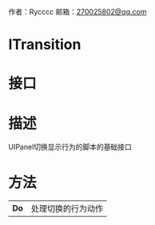 作者：Rycccc     邮箱：270025802@qq.com

# ITransition

# 接口

# 描述

UIPanel切换显示行为的脚本的基础接口

# **方法**

|        |                    |
| ------ | ------------------ |
| **Do** | 处理切换的行为动作 |

